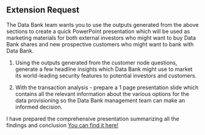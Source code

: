 ## Extension Request

The Data Bank team wants you to use the outputs generated from the above sections to create a quick PowerPoint presentation which will be used as marketing materials for both external investors who might want to buy Data Bank shares and new prospective customers who might want to bank with Data Bank.

1. Using the outputs generated from the customer node questions, generate a few headline insights which Data Bank might use to market its world-leading security features to potential investors and customers.

2. With the transaction analysis - prepare a 1 page presentation slide which contains all the relevant information about the various options for the data provisioning so the Data Bank management team can make an informed decision.

I have prepared the comprehensive presentation summarizing all the findings and conclusion [You can find it here!](https://github.com/verdabatool/SQL-Case-Study-Data-Bank/blob/main/Data%20bank.pptx)

